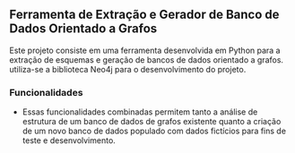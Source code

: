 ## Ferramenta de Extração e Gerador de Banco de Dados Orientado a Grafos ##

<p>Este projeto consiste em uma ferramenta desenvolvida em Python para a extração de esquemas e geração de bancos de dados orientado a grafos. utiliza-se a biblioteca Neo4j para o desenvolvimento do projeto.</p>

### Funcionalidades ###
- Essas funcionalidades combinadas permitem tanto a análise de estrutura de um banco de dados de grafos existente quanto a criação de um novo banco de dados populado com dados fictícios para fins de teste e desenvolvimento.
